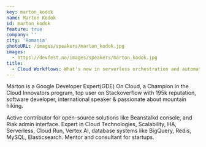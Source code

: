 ```yaml
---
key: marton_kodok
name: Marton Kodok
id: marton_kodok
feature: true
company: ''
city: 'Romania'
photoURL: /images/speakers/marton_kodok.jpg
images:
  - https://devfest.no/images/speakers/marton_kodok.jpg
title: 
  - Cloud Workflows: What's new in serverless orchestration and automation
---
```


Márton is a Google Developer Expert(GDE) On Cloud, a Champion in the Cloud Innovators program, top user on Stackoverflow with 195k reputation, software developer, international speaker & passionate about mountain hiking.

Active contributor for open-source solutions like Beanstalkd console, and Riak admin interface. Expert in Cloud Technologies, Scalability, HA, Serverless, Cloud Run, Vertex AI, database systems like BigQuery, Redis, MySQL, Elasticsearch. Mentor and consultant for startups.